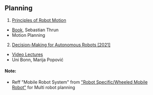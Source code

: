 ## Planning
1. [Principles of Robot Motion](./Principles_of_Robot_Motion.md)
  - [Book](http://31.42.184.140/main/1122000/3d142647c74afa41cbc1b7e2ab0a49dc/%28Intelligent%20Robotics%20and%20Autonomous%20Agents%20series%29%20Choset%20H.%2C%20et%20al.%20-%20Principles%20of%20Robot%20Motion_%20Theory%2C%20Algorithms%2C%20and%20Implementations-MIT%20%282005%29.pdf), Sebastian Thrun
  - Motion Planning

2. [Decision-Making for Autonomous Robots [2021]]()
  - [Video Lectures](https://www.youtube.com/playlist?list=PLc1eN74aP8bD8-eDYE0Ojzp6Z9UFfmgpa)
  - Uni Bonn, Marija Popović

#### Note:
* Reff "Mobile Robot System" from ["Robot Specific/Wheeled Mobile Robot"](./Wheeled_Mobile_Robot.md) for Multi robot planning
